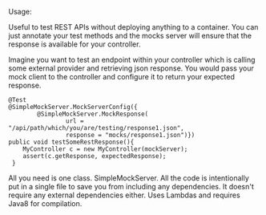Usage:



Useful to test REST APIs without deploying anything to a container. You can just annotate your test methods and
the mocks server will ensure that the response is available for your controller.


Imagine you want to test an endpoint within your controller which is calling some external provider and retrieving
json response. You would pass your mock client to the controller and configure it to return your expected response.

    @Test
    @SimpleMockServer.MockServerConfig({
            @SimpleMockServer.MockResponse(
                    url = "/api/path/which/you/are/testing/response1.json",
                    response = "mocks/response1.json")})
    public void testSomeRestResponse(){
        MyController c = new MyController(mockServer);
        assert(c.getResponse, expectedResponse);
     }


All you need is one class. SimpleMockServer. All the code is intentionally put in a single file to save you from
including any dependencies. It doesn't require any external dependencies either. Uses Lambdas and requires Java8 for compilation.


